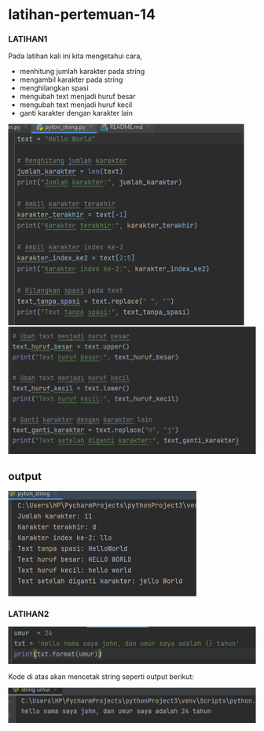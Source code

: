 # latihan-pertemuan-14 
### LATIHAN1
Pada latihan kali ini kita mengetahui cara,
* menhitung jumlah karakter pada string
* mengambil karakter pada string
* menghilangkan spasi
* mengubah text menjadi huruf besar
* mengubah text menjadi huruf kecil
* ganti karakter dengan karakter lain

![img](ss/SS10.png)
![img](ss/SS11.png) 

## output

![img](ss/SS12.png)

### LATIHAN2

![img](ss/SS13.png)

Kode di atas akan mencetak string seperti output berikut:

![img](ss/SS14.png)